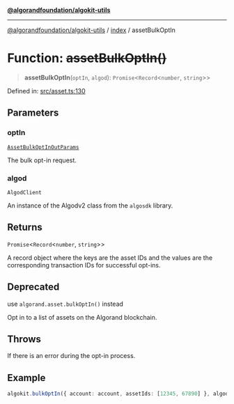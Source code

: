[**@algorandfoundation/algokit-utils**](../../README.md)

***

[@algorandfoundation/algokit-utils](../../README.md) / [index](../README.md) / assetBulkOptIn

# Function: ~~assetBulkOptIn()~~

> **assetBulkOptIn**(`optIn`, `algod`): `Promise`\<`Record`\<`number`, `string`\>\>

Defined in: [src/asset.ts:130](https://github.com/algorandfoundation/algokit-utils-ts/blob/main/src/asset.ts#L130)

## Parameters

### optIn

[`AssetBulkOptInOutParams`](../../types/asset/interfaces/AssetBulkOptInOutParams.md)

The bulk opt-in request.

### algod

`AlgodClient`

An instance of the Algodv2 class from the `algosdk` library.

## Returns

`Promise`\<`Record`\<`number`, `string`\>\>

A record object where the keys are the asset IDs and the values are the corresponding transaction IDs for successful opt-ins.

## Deprecated

use `algorand.asset.bulkOptIn()` instead

Opt in to a list of assets on the Algorand blockchain.

## Throws

If there is an error during the opt-in process.

## Example

```ts
algokit.bulkOptIn({ account: account, assetIds: [12345, 67890] }, algod)
```
